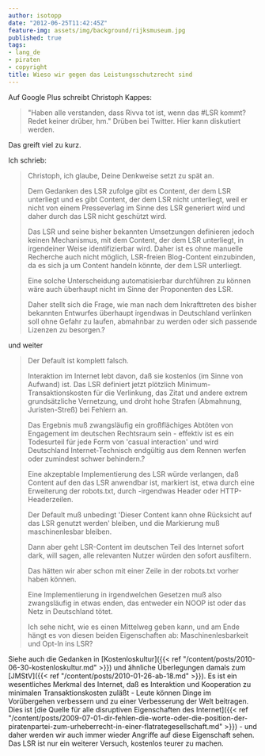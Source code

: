 ```yaml
---
author: isotopp
date: "2012-06-25T11:42:45Z"
feature-img: assets/img/background/rijksmuseum.jpg
published: true
tags:
- lang_de
- piraten
- copyright
title: Wieso wir gegen das Leistungsschutzrecht sind
---
```

Auf Google Plus schreibt Christoph Kappes:

> "Haben alle verstanden, dass Rivva tot ist, wenn das #LSR kommt?  Redet
> keiner drüber, hm." Drüben bei Twitter. Hier kann diskutiert werden.

Das greift viel zu kurz.

Ich schrieb: 

> Christoph, ich glaube, Deine Denkweise setzt zu spät an.
>
> Dem Gedanken des LSR zufolge gibt es Content, der dem LSR unterliegt und es
> gibt Content, der dem LSR nicht unterliegt, weil er nicht von einem
> Presseverlag im Sinne des LSR generiert wird und daher durch das LSR nicht
> geschützt wird.
> 
> Das LSR und seine bisher bekannten Umsetzungen definieren jedoch keinen
> Mechanismus, mit dem Content, der dem LSR unterliegt, in irgendeiner Weise
> identifizierbar wird.  Daher ist es ohne manuelle Recherche auch nicht
> möglich, LSR-freien Blog-Content einzubinden, da es sich ja um Content
> handeln könnte, der dem LSR unterliegt.
> 
> Eine solche Unterscheidung automatisierbar durchführen zu können wäre auch
> überhaupt nicht im Sinne der Proponenten des LSR.
> 
> Daher stellt sich die Frage, wie man nach dem Inkrafttreten des bisher
> bekannten Entwurfes überhaupt irgendwas in Deutschland verlinken soll ohne
> Gefahr zu laufen, abmahnbar zu werden oder sich passende Lizenzen zu
> besorgen.?

und weiter

> Der Default ist komplett falsch.
> 
> Interaktion im Internet lebt davon, daß sie kostenlos (im Sinne von Aufwand)
> ist.  Das LSR  definiert jetzt plötzlich Minimum-Transaktionskosten für die
> Verlinkung, das Zitat und andere extrem grundsätzliche Vernetzung, und droht
> hohe Strafen (Abmahnung, Juristen-Streß) bei Fehlern an.
> 
> Das Ergebnis muß zwangsläufig ein großflächiges Abtöten von Engagement im
> deutschen Rechtsraum sein - effektiv ist es ein Todesurteil für jede Form
> von 'casual interaction' und wird Deutschland Internet-Technisch endgültig
> aus dem Rennen werfen oder zumindest schwer behindern.?
> 
> Eine akzeptable Implementierung des LSR  würde verlangen, daß Content auf
> den das LSR anwendbar ist, markiert ist, etwa durch eine Erweiterung der
> robots.txt, durch <meta>-irgendwas Header oder HTTP-Headerzeilen.
> 
> Der Default muß unbedingt 'Dieser Content kann ohne Rücksicht auf das LSR
> genutzt werden' bleiben, und die Markierung muß maschinenlesbar bleiben.
> 
> Dann aber geht LSR-Content im deutschen Teil des Internet sofort dark, will
> sagen, alle relevanten Nutzer würden den sofort ausfiltern.
> 
> Das hätten wir aber schon mit einer Zeile in der robots.txt vorher haben
> können.
> 
> Eine Implementierung in irgendwelchen Gesetzen muß also zwangsläufig in
> etwas enden, das entweder ein NOOP ist oder das Netz in Deutschland tötet.
>
> Ich sehe nicht, wie es einen Mittelweg geben kann, und am Ende hängt es von
> diesen beiden Eigenschaften ab: Maschinenlesbarkeit und Opt-In ins
> LSR?

Siehe auch die Gedanken in 
[Kostenloskultur]({{< ref "/content/posts/2010-06-30-kostenloskultur.md" >}})
und ähnliche Überlegungen damals zum 
[JMStV]({{< ref "/content/posts/2010-01-26-ab-18.md" >}}).  Es ist
ein wesentliches Merkmal des Internet, daß es Interaktion und Kooperation zu
minimalen Transaktionskosten zuläßt - Leute können Dinge im Vorübergehen
verbessern und zu einer Verbesserung der Welt beitragen.  Dies ist 
[die Quelle für alle disruptiven Eigenschaften des Internet]({{< ref "/content/posts/2009-07-01-dir-fehlen-die-worte-oder-die-position-der-piratenpartei-zum-urheberrecht-in-einer-flatrategesellschaft.md" >}}) - 
und daher werden wir auch immer wieder Angriffe auf diese Eigenschaft sehen.  
Das LSR ist nur ein weiterer Versuch, kostenlos teurer zu machen.
